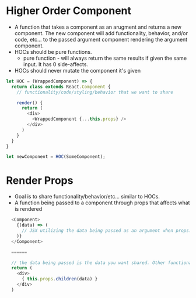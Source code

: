 # Higher Order Component
- A function that takes a component as an arugment and returns a new component. The new component will add functionality, behavior, and/or code, etc... to the passed argument component rendering the argument component. 
- HOCs should be pure functions. 
  - pure function - will always return the same results if given the same input. It has 0 side-affects. 
- HOCs should never mutate the component it's given

```js
let HOC = (WrappedComponent) => {
  return class extends React.Component {
    // functionality/code/styling/behavior that we want to share

    render() {
      return (
        <div>
          <WrappedComponent {...this.props} />
        </div>
      )
    }
  }
}

let newComponent = HOC(SomeComponent);
```

# Render Props
- Goal is to share functionality/behavior/etc... similar to HOCs.
- A function being passed to a component through props that affects what is rendered

```js
  <Component>
    {(data) => (
      // JSX utilizing the data being passed as an argument when props.children is invoked
    )}
  </Component>

  ======

  // the data being passed is the data you want shared. Other functionality and stuff can be shared as well
  return (
    <div>
      { this.props.children(data) }
    </div>
  )
```